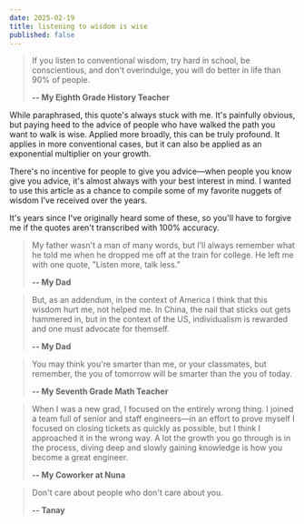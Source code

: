 ```yaml
---
date: 2025-02-19
title: listening to wisdom is wise
published: false
---
```

> If you listen to conventional wisdom, try hard in school, be conscientious, and don't overindulge, you will do better in life than 90% of people.
> 
>  **-- My Eighth Grade History Teacher**

While paraphrased, this quote's always stuck with me. It's painfully obvious, but paying heed to the advice of people who have walked the path you want to walk is wise. Applied more broadly, this can be truly profound. It applies in more conventional cases, but it can also be applied as an exponential multiplier on your growth.

There's no incentive for people to give you advice—when people you know give you advice, it's almost always with your best interest in mind. I wanted to use this article as a chance to compile some of my favorite nuggets of wisdom I've received over the years. 

It's years since I've originally heard some of these, so you'll have to forgive me if the quotes aren't transcribed with 100% accuracy.

> My father wasn't a man of many words, but I'll always remember what he told me when he dropped me off at the train for college. He left me with one quote, "Listen more, talk less."
> 
> **-- My Dad**



> But, as an addendum, in the context of America I think that this wisdom hurt me, not helped me. In China, the nail that sticks out gets hammered in, but in the context of the US, individualism is rewarded and one must advocate for themself. 
> 
> **-- My Dad**



> You may think you're smarter than me, or your classmates, but remember, the you of tomorrow will be smarter than the you of today.
> 
> **-- My Seventh Grade Math Teacher** 



> When I was a new grad, I focused on the entirely wrong thing. I joined a team full of senior and staff engineers—in an effort to prove myself I focused on closing tickets as quickly as possible, but I think I approached it in the wrong way. A lot the growth you go through is in the process, diving deep and slowly gaining knowledge is how you become a great engineer.
> 
> **-- My Coworker at Nuna**



> Don't care about people who don't care about you.
> 
> **-- Tanay**